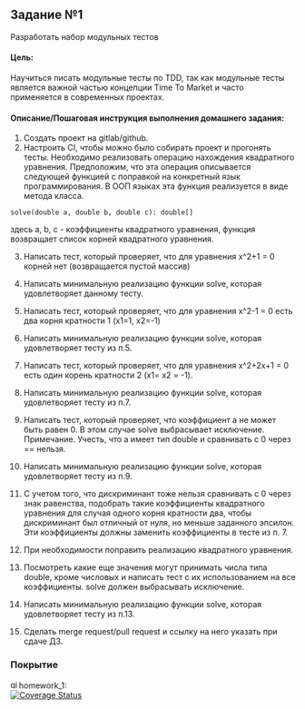 ## Задание №1

Разработать набор модульных тестов

#### **Цель:**

Научиться писать модульные тесты по TDD, так как модульные тесты является важной частью концепции Time To Market и часто
применяется в современных проектах.

#### **Описание/Пошаговая инструкция выполнения домашнего задания:**

1. Создать проект на gitlab/github.
2. Настроить CI, чтобы можно было собирать проект и прогонять тесты.
   Необходимо реализовать операцию нахождения квадратного уравнения. Предположим, что эта операция описывается следующей
   функцией c поправкой на конкретный язык программирования. В ООП языках эта функция реализуется в виде метода класса.

`solve(double a, double b, double c): double[]`

здесь a, b, c - коэффициенты квадратного уравнения, функция возвращает список корней квадратного уравнения.

3. Написать тест, который проверяет, что для уравнения x^2+1 = 0 корней нет (возвращается пустой массив)

4. Написать минимальную реализацию функции solve, которая удовлетворяет данному тесту.

5. Написать тест, который проверяет, что для уравнения x^2-1 = 0 есть два корня кратности 1 (x1=1, x2=-1)

6. Написать минимальную реализацию функции solve, которая удовлетворяет тесту из п.5.

7. Написать тест, который проверяет, что для уравнения x^2+2x+1 = 0 есть один корень кратности 2 (x1= x2 = -1).

8. Написать минимальную реализацию функции solve, которая удовлетворяет тесту из п.7.

9. Написать тест, который проверяет, что коэффициент a не может быть равен 0. В этом случае solve выбрасывает
   исключение.
   Примечание. Учесть, что a имеет тип double и сравнивать с 0 через == нельзя.

10. Написать минимальную реализацию функции solve, которая удовлетворяет тесту из п.9.

11. С учетом того, что дискриминант тоже нельзя сравнивать с 0 через знак равенства, подобрать такие коэффициенты
    квадратного уравнения для случая одного корня кратности два, чтобы дискриминант был отличный от нуля, но меньше
    заданного эпсилон. Эти коэффициенты должны заменить коэффициенты в тесте из п. 7.

12. При необходимости поправить реализацию квадратного уравнения.

13. Посмотреть какие еще значения могут принимать числа типа double, кроме числовых и написать тест с их использованием
    на все коэффициенты. solve должен выбрасывать исключение.

14. Написать минимальную реализацию функции solve, которая удовлетворяет тесту из п.13.

15. Сделать merge request/pull request и ссылку на него указать при сдаче ДЗ.

### Покрытие

<img src="../../../docs/assets/git_branch.svg" alt="git branch icon" width="15"/>homework_1: <br>
[![Coverage Status](https://coveralls.io/repos/github/den41apple/otus_architecture_and_design_patterns/badge.svg?branch=homework_1)](https://coveralls.io/github/den41apple/otus_architecture_and_design_patterns?branch=homework_1)
